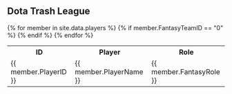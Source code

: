 ## Dota Trash League

<table>
<tr>
<th>ID</th><th>Player</th><th>Role</th>
</tr>
{% for member in site.data.players %}
    {% if member.FantasyTeamID == "0" %}
      <tr><td>{{ member.PlayerID }}</td><td>{{ member.PlayerName }}</td><td>{{ member.FantasyRole }}</td></tr>
    {% endif %}
{% endfor %}
</table>
